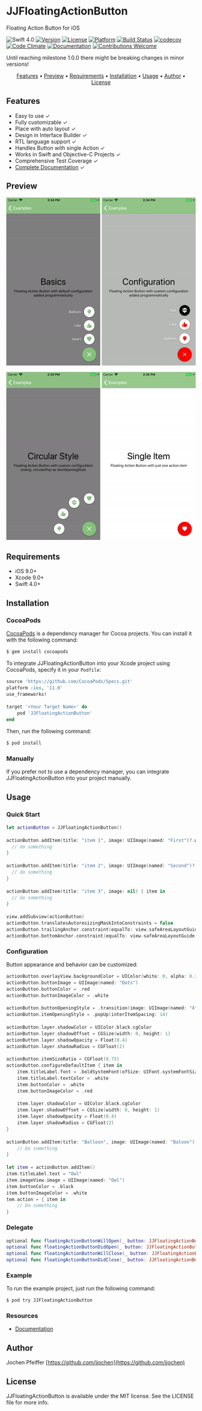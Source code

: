 # JJFloatingActionButton
Floating Action Button for iOS

![Swift 4.0](https://img.shields.io/badge/Swift-4.0-orange.svg) [![Version](https://img.shields.io/cocoapods/v/JJFloatingActionButton.svg?style=flat)](https://cocoapods.org/pods/JJFloatingActionButton) [![License](https://img.shields.io/cocoapods/l/JJFloatingActionButton.svg?style=flat)](https://cocoapods.org/pods/JJFloatingActionButton) [![Platform](https://img.shields.io/cocoapods/p/JJFloatingActionButton.svg?style=flat)](https://cocoapods.org/pods/JJFloatingActionButton) [![Build Status](https://circleci.com/gh/jjochen/JJFloatingActionButton.svg?style=shield)](https://circleci.com/gh/jjochen/JJFloatingActionButton) [![codecov](https://codecov.io/gh/jjochen/JJFloatingActionButton/branch/master/graph/badge.svg)](https://codecov.io/gh/jjochen/JJFloatingActionButton) [![Code Climate](https://img.shields.io/codeclimate/maintainability/jjochen/JJFloatingActionButton.svg)](https://codeclimate.com/github/jjochen/JJFloatingActionButton) [![Documentation](https://jjochen.github.io/JJFloatingActionButton/badge.svg)](https://jjochen.github.io/JJFloatingActionButton) [![Contributions Welcome](https://img.shields.io/badge/contributions-welcome-brightgreen.svg?style=flat)](https://github.com/jjochen/JJFloatingActionButton/issues)

Until reaching milestone 1.0.0 there might be breaking changes in minor versions!

<p align="center">
  <a href="#features">Features</a> • <a href="#preview">Preview</a> • <a href="#requirements">Requirements</a> • <a href="#installation">Installation</a> • <a href="#usage">Usage</a> • <a href="#author">Author</a> • <a href="#license">License</a>
</p>


## <a name="features"></a>Features

- Easy to use  ✓
- Fully customizable  ✓
- Place with auto layout  ✓
- Design in Interface Builder  ✓
- RTL language support  ✓
- Handles Button with single Action  ✓
- Works in Swift and Objective-C Projects  ✓
- Comprehensive Test Coverage  ✓
- [Complete Documentation](https://jjochen.github.io/JJFloatingActionButton)  ✓


## <a name="preview"></a>Preview

<p align="center">
  <img src="https://github.com/jjochen/JJFloatingActionButton/raw/master/Images/JJFloatingActionButtonBasics.gif" width='250' alt="Preview Basics"> 
  <img src="https://github.com/jjochen/JJFloatingActionButton/raw/master/Images/JJFloatingActionButtonConfiguration.gif" width='250' alt="Preview Configuration"> 
</p>
<p align="center">
  <img src="https://github.com/jjochen/JJFloatingActionButton/raw/master/Images/JJFloatingActionButtonCircularPop.gif" width='250' alt="Preview Circular Pop"> 
  <img src="https://github.com/jjochen/JJFloatingActionButton/raw/master/Images/JJFloatingActionButtonSingleItem.gif" width='250' alt="Preview Single Item">
</p>


## <a name="requirements"></a>Requirements

- iOS 9.0+
- Xcode 9.0+
- Swift 4.0+


## <a name="installation"></a>Installation

### CocoaPods

[CocoaPods](http://cocoapods.org) is a dependency manager for Cocoa projects. You can install it with the following command:

```bash
$ gem install cocoapods
```

To integrate JJFloatingActionButton into your Xcode project using CocoaPods, specify it in your `Podfile`:

```ruby
source 'https://github.com/CocoaPods/Specs.git'
platform :ios, '11.0'
use_frameworks!

target '<Your Target Name>' do
    pod 'JJFloatingActionButton'
end
```

Then, run the following command:

```bash
$ pod install
```

### Manually

If you prefer not to use a dependency manager, you can integrate JJFloatingActionButton into your project manually.


## <a name="usage"></a>Usage

### Quick Start

```swift
let actionButton = JJFloatingActionButton()

actionButton.addItem(title: "item 1", image: UIImage(named: "First")?.withRenderingMode(.alwaysTemplate)) { item in
  // do something
}

actionButton.addItem(title: "item 2", image: UIImage(named: "Second")?.withRenderingMode(.alwaysTemplate)) { item in
  // do something
}

actionButton.addItem(title: "item 3", image: nil) { item in
  // do something
}

view.addSubview(actionButton)
actionButton.translatesAutoresizingMaskIntoConstraints = false
actionButton.trailingAnchor.constraint(equalTo: view.safeAreaLayoutGuide.trailingAnchor, constant: -16).isActive = true
actionButton.bottomAnchor.constraint(equalTo: view.safeAreaLayoutGuide.bottomAnchor, constant: -16).isActive = true
```

### Configuration

Button appearance and behavior can be customized:

```swift
actionButton.overlayView.backgroundColor = UIColor(white: 0, alpha: 0.3)
actionButton.buttonImage = UIImage(named: "Dots")
actionButton.buttonColor = .red
actionButton.buttonImageColor = .white

actionButton.buttonOpeningStyle = .transition(image: UIImage(named: "X"))
actionButton.itemOpeningStyle = .popUp(interItemSpacing: 14)

actionButton.layer.shadowColor = UIColor.black.cgColor
actionButton.layer.shadowOffset = CGSize(width: 0, height: 1)
actionButton.layer.shadowOpacity = Float(0.4)
actionButton.layer.shadowRadius = CGFloat(2)

actionButton.itemSizeRatio = CGFloat(0.75)
actionButton.configureDefaultItem { item in
    item.titleLabel.font = .boldSystemFont(ofSize: UIFont.systemFontSize)
    item.titleLabel.textColor = .white
    item.buttonColor = .white
    item.buttonImageColor = .red

    item.layer.shadowColor = UIColor.black.cgColor
    item.layer.shadowOffset = CGSize(width: 0, height: 1)
    item.layer.shadowOpacity = Float(0.4)
    item.layer.shadowRadius = CGFloat(2)
}

actionButton.addItem(title: "Balloon", image: UIImage(named: "Baloon")) { item in
    // Do something
}

let item = actionButton.addItem()
item.titleLabel.text = "Owl"
item.imageView.image = UIImage(named: "Owl")
item.buttonColor = .black
item.buttonImageColor = .white
tem.action = { item in
    // Do something
}
```

### Delegate

```swift
optional func floatingActionButtonWillOpen(_ button: JJFloatingActionButton)
optional func floatingActionButtonDidOpen(_ button: JJFloatingActionButton)
optional func floatingActionButtonWillClose(_ button: JJFloatingActionButton)
optional func floatingActionButtonDidClose(_ button: JJFloatingActionButton)
```

### Example

To run the example project, just run the following command:

```bash
$ pod try JJFloatingActionButton
```

### Resources

- [Documentation](https://jjochen.github.io/JJFloatingActionButton/)


## <a name="author"></a>Author

Jochen Pfeiffer [https://github.com/jjochen](https://github.com/jjochen)


## <a name="license"></a>License

JJFloatingActionButton is available under the MIT license. See the LICENSE file for more info.
